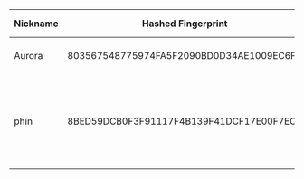 | Nickname |  Hashed Fingerprint	| Or Addresses | Contact | Running | Flags | Last Seen | First Seen | Last Restarted | Advertised Bandwidth | Platform | Version | Version Status | Recommended Version | Verified hostnames | Exit policy |
|---|---|---|---|---|---|---|---|---|---|---|---|---|---|---|---|
|Aurora | 803567548775974FA5F2090BD0D34AE1009EC6F6 | ["86.60.225.102:9001"] | mike@jordan.com | true | Running, V2Dir, Valid | 2025-08-25 03:00:00 | 2025-08-25 00:00:00 | 2025-08-24 23:13:26 | 0 | Tor 0.4.8.16 on Linux | 0.4.8.16 | recommended | true | ["86-60-225-102.dynamic.lounea.fi"] | ["reject *:*"]|
|phin | 8BED59DCB0F3F91117F4B139F41DCF17E00F7EC9 | ["107.173.38.18:9001"] | Phin Bartkus | true | Exit, Running, V2Dir, Valid | 2025-08-25 03:00:00 | 2025-08-25 00:00:00 | 2025-08-24 23:38:56 | 0 | Tor 0.4.8.17 on Linux | 0.4.8.17 | recommended | true | N/A | ["reject 0.0.0.0/8:*","reject 169.254.0.0/16:*","reject 127.0.0.0/8:*","reject 192.168.0.0/16:*","reject 10.0.0.0/8:*","reject 172.16.0.0/12:*","reject 107.173.38.18:*","accept *:*"]|
